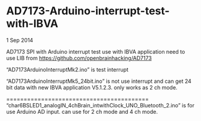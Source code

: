 AD7173-Arduino-interrupt-test-with-IBVA
=======================================

1 Sep 2014

AD7173 SPI with Arduino interrupt test use with IBVA application
need to use LIB from
https://github.com/openbrainhacking/AD7173


“AD7173ArduinoInterruptMk2.ino” is test interrupt


“AD7173ArduinoInterruptMk5_24bit.ino” is not use interrupt and can get 24 bit data with new IBVA application V5.1.2.3. only works as 2 ch mode.



=========================================
“char6BSLED1_analogIN_4chBrain_intwithClock_UNO_Bluetooth_2.ino” is for use Arduino AD input. can use for 2 ch mode and 4 ch mode.
